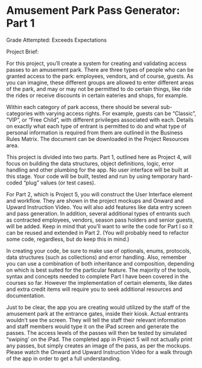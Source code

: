 # Amusement Park Pass Generator: Part 1

Grade Attempted: Exceeds Expectations

Project Brief:

For this project, you’ll create a system for creating and validating access passes to an amusement park. There are three types of people who can be granted access to the park: employees, vendors, and of course, guests. As you can imagine, these different groups are allowed to enter different areas of the park, and may or may not be permitted to do certain things, like ride the rides or receive discounts in certain eateries and shops, for example.

Within each category of park access, there should be several sub-categories with varying access rights. For example, guests can be “Classic”, “VIP”, or “Free Child”, with different privileges associated with each. Details on exactly what each type of entrant is permitted to do and what type of personal information is required from them are outlined in the Business Rules Matrix. The document can be downloaded in the Project Resources area.

This project is divided into two parts. Part 1, outlined here as Project 4, will focus on building the data structures, object definitions, logic, error handling and other plumbing for the app. No user interface will be built at this stage. Your code will be built, tested and run by using temporary hard-coded “plug” values (or test cases).

For Part 2, which is Project 5, you will construct the User Interface element and workflow. They are shown in the project mockups and Onward and Upward Instruction Video. You will also add features like data entry screen and pass generation. In addition, several additional types of entrants such as contracted employees, vendors, season pass holders and senior guests, will be added. Keep in mind that you’ll want to write the code for Part I so it can be reused and extended in Part 2. (You will probably need to refactor some code, regardless, but do keep this in mind.)

In creating your code, be sure to make use of optionals, enums, protocols, data structures (such as collections) and error handling. Also, remember you can use a combination of both inheritance and composition, depending on which is best suited for the particular feature. The majority of the tools, syntax and concepts needed to complete Part I have been covered in the courses so far. However the implementation of certain elements, like dates and extra credit items will require you to seek additional resources and documentation.

Just to be clear, the app you are creating would utilized by the staff of the amusement park at the entrance gates, inside their kiosk. Actual entrants wouldn’t see the screen. They will tell the staff their relevant information and staff members would type it on the iPad screen and generate the passes. The access levels of the passes will then be tested by simulated “swiping’ on the iPad. The completed app in Project 5 will not actually print any passes, but simply creates an image of the pass, as per the mockups. Please watch the Onward and Upward Instruction Video for a walk through of the app in order to get a full understanding.
